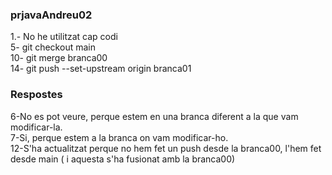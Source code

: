 <h3> prjavaAndreu02</h3>
 
1.- No he utilitzat cap codi
<br>
5- git checkout main
<br>
10- git merge branca00
<br>
14- git push --set-upstream origin branca01
<br>
<h3> Respostes</h3> 
 6-No es pot veure, perque estem en una branca diferent a la que vam modificar-la.<br>
 7-Si, perque estem a la branca on vam modificar-ho.<br>
 12-S'ha actualitzat perque no hem fet un push desde la branca00, l'hem fet desde main ( i aquesta s'ha fusionat amb la branca00)<br>
